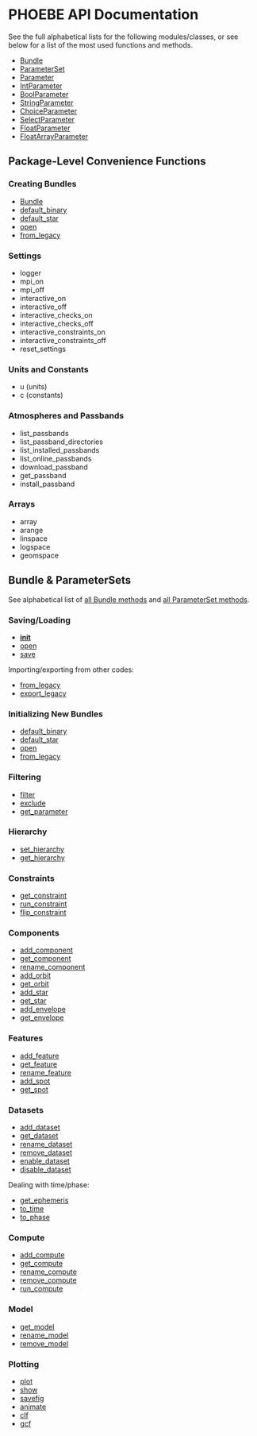 
# PHOEBE API Documentation

See the full alphabetical lists for the following modules/classes, or see below for a list of the most used functions and methods.

* [Bundle](api/Bundle.md)
* [ParameterSet](api/ParameterSet.md)
* [Parameter](api/Parameter.md)
* [IntParameter](api/IntParameter.md)
* [BoolParameter](api/BoolParameter.md)
* [StringParameter](api/StringParameter.md)
* [ChoiceParameter](api/ChoiceParameter.md)
* [SelectParameter](api/SelectParameter.md)
* [FloatParameter](api/FloatParameter.md)
* [FloatArrayParameter](api/FloatArrayParameter.md)

## Package-Level Convenience Functions

### Creating Bundles

* [Bundle](api/Bundle.__init__.md)
* [default_binary](api/Bundle.default_binary.md)
* [default_star](api/Bundle.default_star.md)
* [open](api/ParameterSet.open.md)
* [from_legacy](api/Bundle.from_legacy.md)

### Settings

* logger
* mpi_on
* mpi_off
* interactive_on
* interactive_off
* interactive_checks_on
* interactive_checks_off
* interactive_constraints_on
* interactive_constraints_off
* reset_settings

### Units and Constants

* u (units)
* c (constants)

### Atmospheres and Passbands

* list_passbands
* list_passband_directories
* list_installed_passbands
* list_online_passbands
* download_passband
* get_passband
* install_passband

### Arrays

* array
* arange
* linspace
* logspace
* geomspace


## Bundle & ParameterSets

See alphabetical list of [all Bundle methods](api/Bundle.md) and [all ParameterSet methods](api/ParameterSet.md).

### Saving/Loading

* [__init__](api/Bundle.__init__.md)
* [open](api/ParameterSet.open.md)
* [save](api/ParameterSet.save.md)

Importing/exporting from other codes:

* [from_legacy](api/Bundle.from_legacy.md)
* [export_legacy](api/Bundle.export_legacy.md)

### Initializing New Bundles

* [default_binary](api/Bundle.default_binary.md)
* [default_star](api/Bundle.default_star.md)
* [open](api/ParameterSet.open.md)
* [from_legacy](api/Bundle.from_legacy.md)

### Filtering

* [filter](api/ParameterSet.filter.md)
* [exclude](api/ParameterSet.exclude.md)
* [get_parameter](api/ParameterSet.get_parameter.md)

### Hierarchy

* [set_hierarchy](api/Bundle.set_hierarchy.md)
* [get_hierarchy](api/Bundle.get_hierarchy.md)

### Constraints

* [get_constraint](api/Bundle.get_constraint.md)
* [run_constraint](api/Bundle.run_constraint.md)
* [flip_constraint](api/Bundle.flip_constraint.md)

### Components

* [add_component](api/Bundle.add_component.md)
* [get_component](api/Bundle.get_component.md)
* [rename_component](api/Bundle.rename_component.md)
* [add_orbit](api/Bundle.add_orbit.md)
* [get_orbit](api/Bundle.get_orbit.md)
* [add_star](api/Bundle.add_star.md)
* [get_star](api/Bundle.get_star.md)
* [add_envelope](api/Bundle.add_envelope.md)
* [get_envelope](api/Bundle.get_envelope.md)

### Features

* [add_feature](api/Bundle.add_feature.md)
* [get_feature](api/Bundle.get_feature.md)
* [rename_feature](api/Bundle.rename_feature.md)
* [add_spot](api/Bundle.add_spot.md)
* [get_spot](api/Bundle.get_spot.md)

### Datasets

* [add_dataset](api/Bundle.add_dataset.md)
* [get_dataset](api/Bundle.get_dataset.md)
* [rename_dataset](api/Bundle.rename_dataset.md)
* [remove_dataset](api/Bundle.remove_dataset.md)
* [enable_dataset](api/Bundle.enable_dataset.md)
* [disable_dataset](api/Bundle.disable_dataset.md)

Dealing with time/phase:

* [get_ephemeris](api/Bundle.get_ephemeris.md)
* [to_time](api/Bundle.to_time.md)
* [to_phase](api/Bundle.to_phase.md)

### Compute

* [add_compute](api/Bundle.add_compute.md)
* [get_compute](api/Bundle.get_compute.md)
* [rename_compute](api/Bundle.rename_compute.md)
* [remove_compute](api/Bundle.remove_compute.md)
* [run_compute](api/Bundle.run_compute.md)

### Model

* [get_model](api/Bundle.get_model.md)
* [rename_model](api/Bundle.rename_model.md)
* [remove_model](api/Bundle.remove_model.md)

### Plotting

* [plot](api/ParameterSet.plot.md)
* [show](api/ParameterSet.show.md)
* [savefig](api/ParameterSet.savefig.md)
* [animate](api/ParameterSet.animate.md)
* [clf](api/ParameterSet.clf.md)
* [gcf](api/ParameterSet.gcf.md)
